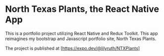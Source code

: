 # North Texas Plants, the React Native App

This is a portfolio project utilizing React Native and Redux Toolkit. This app reimagines my bootstrap and Javascript portfolio site, North Texas Plants. 

The project is published at [https://expo.dev/@lilyruth/NTXPlants]